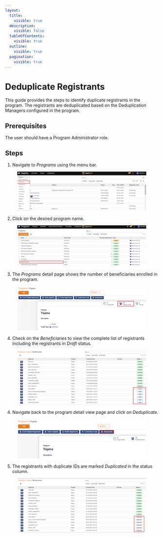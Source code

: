 ```yaml
---
layout:
  title:
    visible: true
  description:
    visible: false
  tableOfContents:
    visible: true
  outline:
    visible: true
  pagination:
    visible: true
---
```


# Deduplicate Registrants

This guide provides the steps to identify duplicate registrants in the program. The registrants are deduplicated based on the Deduplication Managers configured in the program.

## Prerequisites <a href="#prerequisites" id="prerequisites"></a>

The user should have a Program Administrator role.

## Steps <a href="#steps" id="steps"></a>

1. Navigate to _Programs_ using the menu bar.

<figure><img src="../../../../.gitbook/assets/home-page-openg2p (8).png" alt=""><figcaption></figcaption></figure>

2. Click on the desired program name.

<figure><img src="../../../../.gitbook/assets/all-program-multiapproval (7).PNG" alt=""><figcaption></figcaption></figure>

3. The _Programs_ detail page shows the number of beneficiaries enrolled in the program.

<figure><img src="../../../../.gitbook/assets/deduplication-program-beneficiary (1).png" alt=""><figcaption></figcaption></figure>

4. Check on the _Beneficiaries_ to view the complete list of registrants including the registrants in _Draft_ status.

<figure><img src="../../../../.gitbook/assets/deduplication-beneficiary-list (2).PNG" alt=""><figcaption></figcaption></figure>

4. Navigate back to the program detail view page and click on _Deduplicate._

<figure><img src="../../../../.gitbook/assets/deduplication-deduplicate (2).PNG" alt=""><figcaption></figcaption></figure>

5. The registrants with duplicate IDs are marked _Duplicated_ in the status column.

<figure><img src="../../../../.gitbook/assets/deduplication-list (2).PNG" alt=""><figcaption></figcaption></figure>
